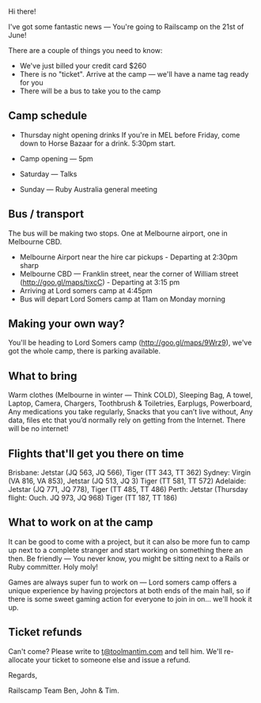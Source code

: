 Hi there!

I've got some fantastic news — You're going to Railscamp on the 21st of June!

There are a couple of things you need to know:

* We've just billed your credit card $260
* There is no "ticket". Arrive at the camp — we'll have a name tag ready for you
* There will be a bus to take you to the camp


## Camp schedule

* Thursday night opening drinks
If you're in MEL before Friday, come down to Horse Bazaar for a drink. 5:30pm start.

* Camp opening — 5pm
* Saturday — Talks
* Sunday — Ruby Australia general meeting

## Bus / transport

The bus will be making two stops. One at Melbourne airport, one in Melbourne CBD.

* Melbourne Airport near the hire car pickups - Departing at 2:30pm sharp
* Melbourne CBD — Franklin street, near the corner of William street (http://goo.gl/maps/tixcC) - Departing at 3:15 pm
* Arriving at Lord somers camp at 4:45pm
* Bus will depart Lord Somers camp at 11am on Monday morning

## Making your own way?

You'll be heading to Lord Somers camp (http://goo.gl/maps/9Wrz9), we've got the whole camp,  there is parking available.

## What to bring

Warm clothes (Melbourne in winter — Think COLD), Sleeping Bag, A towel, Laptop, Camera, Chargers, Toothbrush & Toiletries, Earplugs, Powerboard, Any medications you take regularly, Snacks that you can’t live without, Any data, files etc that you’d normally rely on getting from the Internet. There will be no internet!

## Flights that'll get you there on time

Brisbane: Jetstar (JQ 563, JQ 566), Tiger (TT 343, TT 362)
Sydney: Virgin (VA 816, VA 853), Jetstar (JQ 513, JQ 3) Tiger (TT 581, TT 572)
Adelaide: Jetstar (JQ 771, JQ 778), Tiger (TT 485, TT 486)
Perth: Jetstar (Thursday flight: Ouch. JQ 973, JQ 968) Tiger (TT 187, TT 186)

## What to work on at the camp

It can be good to come with a project, but it can also be more fun to camp up next to a complete stranger and start working on something there an then. Be friendly — You never know, you might be sitting next to a Rails or Ruby committer. Holy moly!

Games are always super fun to work on — Lord somers camp offers a unique experience by having projectors at both ends of the main hall, so if there is some sweet gaming action for everyone to join in on… we'll hook it up.

## Ticket refunds

Can't come? Please write to t@toolmantim.com and tell him. We'll re-allocate your ticket to someone else and issue a refund.


Regards,

Railscamp Team
Ben, John & Tim.